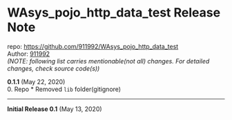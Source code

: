 # WAsys_pojo_http_data_test Release Note

repo: https://github.com/911992/WAsys_pojo_http_data_test  
Author: [911992](https://github.com/911992)  
*(NOTE: following list carries mentionable(not all) changes. For detailed changes, check source code(s))*  

**0.1.1** (May 22, 2020)  
0. Repo
    * Removed `lib` folder(gitignore)

<hr/>

**Initial Release 0.1** (May 13, 2020)